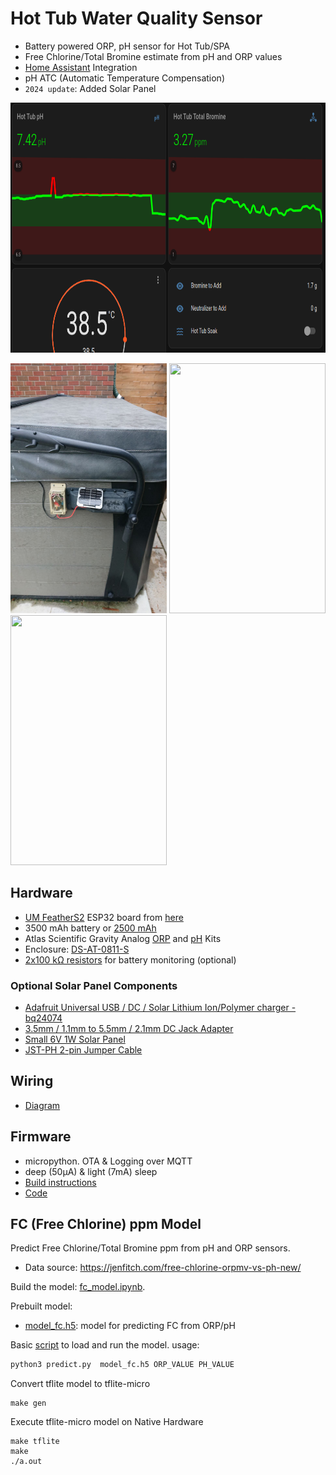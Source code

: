 # Hot Tub Water Quality Sensor

- Battery powered ORP, pH sensor for Hot Tub/SPA
- Free Chlorine/Total Bromine estimate from pH and ORP values
- [Home Assistant](https://www.home-assistant.io/) Integration
- pH ATC (Automatic Temperature Compensation)
- `2024 update`: Added Solar Panel


<img src="https://github.com/mzakharo/tubby/blob/main/pictures/ha.png" width="800" height="400"> 

<img src="https://github.com/mzakharo/tubby/blob/main/pictures/final.jpg" width="250" height="400">  <img src="https://github.com/mzakharo/tubby/blob/main/pictures/probes.jpg" width="250" height="400">  <img src="https://github.com/mzakharo/tubby/blob/main/pictures/cal.jpg" width="250" height="400">

## Hardware
  
 - [UM FeatherS2](https://unexpectedmaker.com/shop/feathers2-esp32-s2) ESP32 board from [here](https://www.adafruit.com/product/4769) 
 - 3500 mAh battery or [2500 mAh](https://www.adafruit.com/product/328)
 - Atlas Scientific Gravity Analog [ORP](https://atlas-scientific.com/kits/gravity-analog-orp-kit/) and [pH](https://atlas-scientific.com/kits/gravity-analog-ph-kit/) Kits
 - Enclosure: [DS-AT-0811-S](https://www.adafruit.com/product/3931)
 - [2x100 kΩ resistors](https://www.adafruit.com/product/2787) for battery monitoring (optional)
### Optional Solar Panel Components
 - [Adafruit Universal USB / DC / Solar Lithium Ion/Polymer charger - bq24074](https://www.adafruit.com/product/4755)
 - [3.5mm / 1.1mm to 5.5mm / 2.1mm DC Jack Adapter](https://www.adafruit.com/product/4287)
 - [Small 6V 1W Solar Panel](https://www.adafruit.com/product/3809)
 - [JST-PH 2-pin Jumper Cable](https://www.adafruit.com/product/4714)
 
 ## Wiring
  - [Diagram](https://raw.githubusercontent.com/mzakharo/tubby/main/pictures/tubby_wiring.png)
 
## Firmware

- micropython. OTA & Logging over MQTT
- deep (50µA) & light (7mA) sleep
- [Build instructions](https://github.com/mzakharo/micropython/blob/tubby/ports/esp32/README.me.md)
- [Code](https://github.com/mzakharo/micropython/blob/tubby/ports/esp32/modules/app.py)


## FC (Free Chlorine) ppm Model

Predict Free Chlorine/Total Bromine ppm from pH and ORP sensors. 

- Data source:  https://jenfitch.com/free-chlorine-orpmv-vs-ph-new/


Build the model: [fc_model.ipynb](https://github.com/mzakharo/tubby/blob/main/fc_model.ipynb).

Prebuilt model:
- [model_fc.h5](https://github.com/mzakharo/tubby/blob/main/model_fc.h5): model for predicting FC from  ORP/pH

Basic [script](https://github.com/mzakharo/tubby/blob/main/predict.py) to load and run the model. usage:

```bash
python3 predict.py  model_fc.h5 ORP_VALUE PH_VALUE
```

Convert tflite model to tflite-micro
```
make gen
```

Execute tflite-micro model on Native Hardware
```
make tflite
make
./a.out
```

